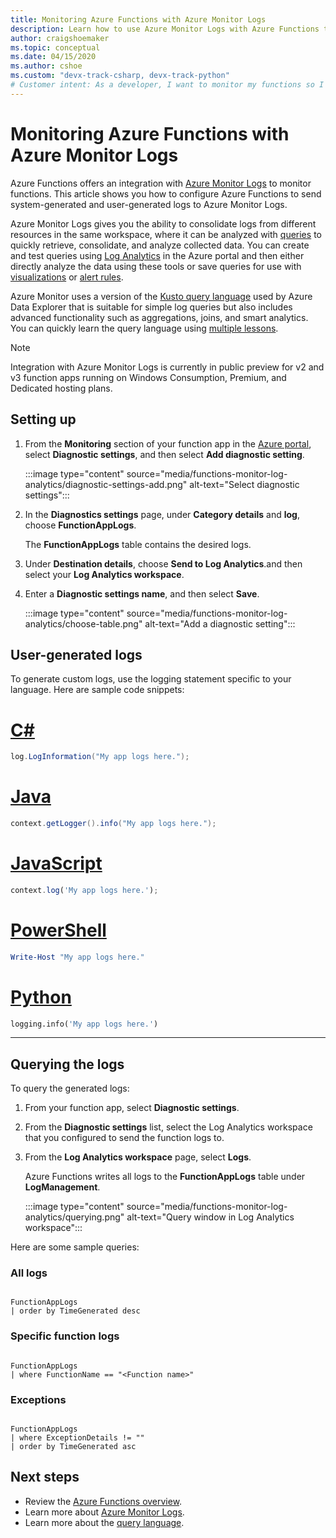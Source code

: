 ```yaml
---
title: Monitoring Azure Functions with Azure Monitor Logs
description: Learn how to use Azure Monitor Logs with Azure Functions to monitor function executions.
author: craigshoemaker
ms.topic: conceptual
ms.date: 04/15/2020
ms.author: cshoe
ms.custom: "devx-track-csharp, devx-track-python"
# Customer intent: As a developer, I want to monitor my functions so I can know if they're running correctly.
---
```


# Monitoring Azure Functions with Azure Monitor Logs

Azure Functions offers an integration with [Azure Monitor Logs](../azure-monitor/logs/data-platform-logs.md) to monitor functions. This article shows you how to configure Azure Functions to send system-generated and user-generated logs to Azure Monitor Logs.

Azure Monitor Logs gives you the ability to consolidate logs from different resources in the same workspace, where it can be analyzed with [queries](../azure-monitor/logs/log-query-overview.md) to quickly retrieve, consolidate, and analyze collected data.  You can create and test queries using [Log Analytics](../azure-monitor/logs/log-query-overview.md) in the Azure portal and then either directly analyze the data using these tools or save queries for use with [visualizations](../azure-monitor/visualizations.md) or [alert rules](../azure-monitor/alerts/alerts-overview.md).

Azure Monitor uses a version of the [Kusto query language](/azure/kusto/query/) used by Azure Data Explorer that is suitable for simple log queries but also includes advanced functionality such as aggregations, joins, and smart analytics. You can quickly learn the query language using [multiple lessons](../azure-monitor/logs/get-started-queries.md).

> [!NOTE]
> Integration with Azure Monitor Logs is currently in public preview for v2 and v3 function apps running on Windows Consumption, Premium, and Dedicated hosting plans.

## Setting up

1. From the **Monitoring** section of your function app in the [Azure portal](https://portal.azure.com), select **Diagnostic settings**, and then select **Add diagnostic setting**.

   :::image type="content" source="media/functions-monitor-log-analytics/diagnostic-settings-add.png" alt-text="Select diagnostic settings":::

1. In the **Diagnostics settings** page, under **Category details** and **log**, choose **FunctionAppLogs**.

   The **FunctionAppLogs** table contains the desired logs.

1. Under **Destination details**, choose **Send to Log Analytics**.and then select your **Log Analytics workspace**. 

1. Enter a **Diagnostic settings name**, and then select **Save**.

   :::image type="content" source="media/functions-monitor-log-analytics/choose-table.png" alt-text="Add a diagnostic setting":::

## User-generated logs

To generate custom logs, use the logging statement specific to your language. Here are sample code snippets:


# [C#](#tab/csharp)

```csharp
log.LogInformation("My app logs here.");
```

# [Java](#tab/java)

```java
context.getLogger().info("My app logs here.");
```

# [JavaScript](#tab/javascript)

```javascript
context.log('My app logs here.');
```

# [PowerShell](#tab/powershell)

```powershell
Write-Host "My app logs here."
```

# [Python](#tab/python)

```python
logging.info('My app logs here.')
```

---

## Querying the logs

To query the generated logs:
 
1. From your function app, select **Diagnostic settings**. 

1. From the **Diagnostic settings** list, select the Log Analytics workspace that you configured to send the function logs to. 

1. From the **Log Analytics workspace** page, select **Logs**.

   Azure Functions writes all logs to the **FunctionAppLogs** table under **LogManagement**. 

   :::image type="content" source="media/functions-monitor-log-analytics/querying.png" alt-text="Query window in Log Analytics workspace":::

Here are some sample queries:

### All logs

```

FunctionAppLogs
| order by TimeGenerated desc

```

### Specific function logs

```

FunctionAppLogs
| where FunctionName == "<Function name>" 

```

### Exceptions

```

FunctionAppLogs
| where ExceptionDetails != ""  
| order by TimeGenerated asc

```

## Next steps

- Review the [Azure Functions overview](functions-overview.md).
- Learn more about [Azure Monitor Logs](../azure-monitor/logs/data-platform-logs.md).
- Learn more about the [query language](../azure-monitor/logs/get-started-queries.md).
